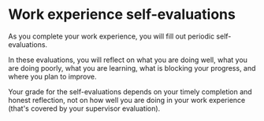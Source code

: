 # Work experience self-evaluations

As you complete your work experience, you will fill out periodic self-evaluations.

In these evaluations, you will reflect on what you are doing well, what you are doing poorly, what you are learning, what is blocking your progress, and where you plan to improve.

Your grade for the self-evaluations depends on your timely completion and honest reflection, not on how well you are doing in your work experience (that's covered by your supervisor evaluation).
